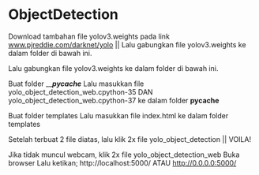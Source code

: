 # ObjectDetection
Download tambahan file yolov3.weights pada link www.pjreddie.com/darknet/yolo 
|| Lalu gabungkan file yolov3.weights ke dalam folder di bawah ini. 

Lalu gabungkan file yolov3.weights ke dalam folder di bawah ini. 

Buat folder _______pycache_____
Lalu masukkan file yolo_object_detection_web.cpython-35 DAN yolo_object_detection_web.cpython-37 ke dalam folder __pycache__

Buat folder templates
Lalu masukkan file index.html ke dalam folder templates

Setelah terbuat 2 file diatas, lalu klik 2x file yolo_object_detection
|| VOILA! 

Jika tidak muncul webcam, klik 2x file yolo_object_detection_web
Buka browser
Lalu ketikan; http://localhost:5000/
ATAU
http://0.0.0.0:5000/
